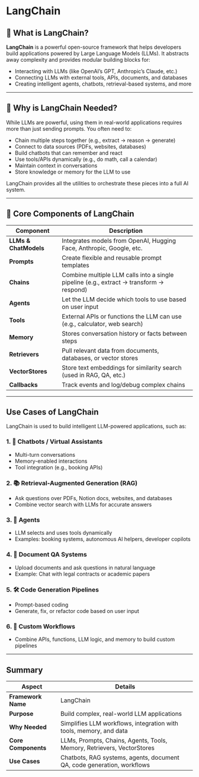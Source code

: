 # LangChain

## 🔹 What is LangChain?

**LangChain** is a powerful open-source framework that helps developers build applications powered by Large Language Models (LLMs). It abstracts away complexity and provides modular building blocks for:

- Interacting with LLMs (like OpenAI’s GPT, Anthropic’s Claude, etc.)
- Connecting LLMs with external tools, APIs, documents, and databases
- Creating intelligent agents, chatbots, retrieval-based systems, and more

---

## 🔸 Why is LangChain Needed?

While LLMs are powerful, using them in real-world applications requires more than just sending prompts. You often need to:

- Chain multiple steps together (e.g., extract → reason → generate)
- Connect to data sources (PDFs, websites, databases)
- Build chatbots that can remember and react
- Use tools/APIs dynamically (e.g., do math, call a calendar)
- Maintain context in conversations
- Store knowledge or memory for the LLM to use

LangChain provides all the utilities to orchestrate these pieces into a full AI system.

---

## 🧩 Core Components of LangChain

| Component             | Description                                                                         |
|----------------------|-------------------------------------------------------------------------------------|
| **LLMs & ChatModels** | Integrates models from OpenAI, Hugging Face, Anthropic, Google, etc.                |
| **Prompts**           | Create flexible and reusable prompt templates                                       |
| **Chains**            | Combine multiple LLM calls into a single pipeline (e.g., extract → transform → respond) |
| **Agents**            | Let the LLM decide which tools to use based on user input                           |
| **Tools**             | External APIs or functions the LLM can use (e.g., calculator, web search)           |
| **Memory**            | Stores conversation history or facts between steps                                  |
| **Retrievers**        | Pull relevant data from documents, databases, or vector stores                      |
| **VectorStores**      | Store text embeddings for similarity search (used in RAG, QA, etc.)                 |
| **Callbacks**         | Track events and log/debug complex chains                                           |

---

## Use Cases of LangChain

LangChain is used to build intelligent LLM-powered applications, such as:

### 1. 🤖 Chatbots / Virtual Assistants
- Multi-turn conversations
- Memory-enabled interactions
- Tool integration (e.g., booking APIs)

### 2. 📚 Retrieval-Augmented Generation (RAG)
- Ask questions over PDFs, Notion docs, websites, and databases
- Combine vector search with LLMs for accurate answers

### 3. 🧠 Agents
- LLM selects and uses tools dynamically
- Examples: booking systems, autonomous AI helpers, developer copilots

### 4. 📄 Document QA Systems
- Upload documents and ask questions in natural language
- Example: Chat with legal contracts or academic papers

### 5. 🛠️ Code Generation Pipelines
- Prompt-based coding
- Generate, fix, or refactor code based on user input

### 6. 🔁 Custom Workflows
- Combine APIs, functions, LLM logic, and memory to build custom pipelines

---

## Summary

| Aspect              | Details                                                                 |
|---------------------|-------------------------------------------------------------------------|
| **Framework Name**  | LangChain                                                               |
| **Purpose**         | Build complex, real-world LLM applications                              |
| **Why Needed**      | Simplifies LLM workflows, integration with tools, memory, and data      |
| **Core Components** | LLMs, Prompts, Chains, Agents, Tools, Memory, Retrievers, VectorStores  |
| **Use Cases**       | Chatbots, RAG systems, agents, document QA, code generation, workflows  |
